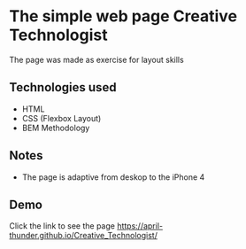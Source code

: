 
# The simple web page Creative Technologist

The page was made as exercise for layout skills

## Technologies used

- HTML
- CSS (Flexbox Layout)
- BEM Methodology

## Notes

- The page is adaptive from deskop to the iPhone 4
## Demo

Click the link to see the page https://april-thunder.github.io/Creative_Technologist/



